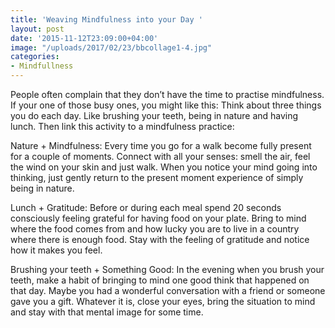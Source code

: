 ```yaml
---
title: 'Weaving Mindfulness into your Day '
layout: post
date: '2015-11-12T23:09:00+04:00'
image: "/uploads/2017/02/23/bbcollage1-4.jpg"
categories:
- Mindfullness
---
```

People often complain that they don’t have the time to practise mindfulness. If your one of those busy ones, you might like this: Think about three things you do each day. Like brushing your teeth, being in nature and having lunch. Then link this activity to a mindfulness practice:

Nature + Mindfulness: Every time you go for a walk become fully present for a couple of moments. Connect with all your senses: smell the air, feel the wind on your skin and just walk. When you notice your mind going into thinking, just gently return to the present moment experience of simply being in nature.

Lunch + Gratitude: Before or during each meal spend 20 seconds consciously feeling grateful for having food on your plate. Bring to mind where the food comes from and how lucky you are to live in a country where there is enough food. Stay with the feeling of gratitude and notice how it makes you feel.

Brushing your teeth + Something Good: In the evening when you brush your teeth, make a habit of bringing to mind one good think that happened on that day. Maybe you had a wonderful conversation with a friend or someone gave you a gift. Whatever it is, close your eyes, bring the situation to mind and stay with that mental image for some time.